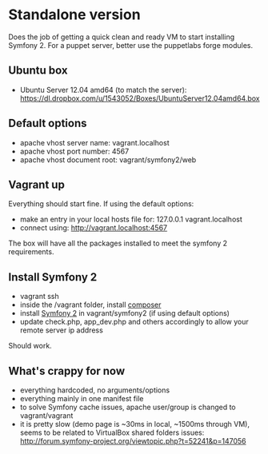 # Standalone version

Does the job of getting a quick clean and ready VM to start installing Symfony 2.
For a puppet server, better use the puppetlabs forge modules.

## Ubuntu box

* Ubuntu Server 12.04 amd64 (to match the server): https://dl.dropbox.com/u/1543052/Boxes/UbuntuServer12.04amd64.box

## Default options

* apache vhost server name: vagrant.localhost
* apache vhost port number: 4567
* apache vhost document root: vagrant/symfony2/web

## Vagrant up

Everything should start fine. 
If using the default options:

* make an entry in your local hosts file for: 127.0.0.1 vagrant.localhost
* connect using: http://vagrant.localhost:4567

The box will have all the packages installed to meet the symfony 2 requirements.

## Install Symfony 2

* vagrant ssh 
* inside the /vagrant folder, install [composer](http://getcomposer.org/)
* install [Symfony 2](http://symfony.com/doc/current/quick_tour/the_big_picture.html) in vagrant/symfony2 (if using default options)
* update check.php, app_dev.php and others accordingly to allow your remote server ip address

Should work.

## What's crappy for now

* everything hardcoded, no arguments/options
* everything mainly in one manifest file
* to solve Symfony cache issues, apache user/group is changed to vagrant/vagrant
* it is pretty slow (demo page is ~30ms in local, ~1500ms through VM), seems to be related to VirtualBox shared folders issues: http://forum.symfony-project.org/viewtopic.php?t=52241&p=147056
